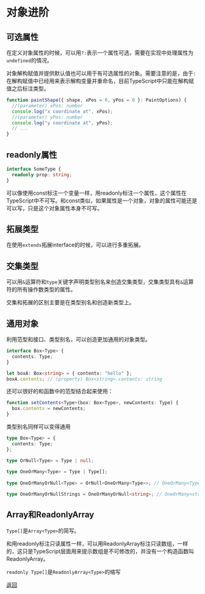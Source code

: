 # 对象进阶

## 可选属性
在定义对象属性的时候，可以用```?:```表示一个属性可选，需要在实现中处理属性为```undefined```的情况。

对象解构赋值并提供默认值也可以用于有可选属性的对象。需要注意的是，由于```:```在解构赋值中已经用来表示解构变量并重命名，目前TypeScript中只能在解构赋值之后标注类型。
```ts
function paintShape({ shape, xPos = 0, yPos = 0 }: PaintOptions) {
  //(parameter) xPos: number
  console.log("x coordinate at", xPos); 
  //(parameter) yPos: number
  console.log("y coordinate at", yPos);
  // ...
}
```

## readonly属性
```ts
interface SomeType {
  readonly prop: string;
}
```

可以像使用const标注一个变量一样，用readonly标注一个属性，这个属性在TypeScript中不可写。和const类似，如果属性是一个对象，对象的属性可能还是可以写，只是这个对象属性本身不可写。

## 拓展类型
在使用```extends```拓展interface的时候，可以进行多重拓展。

## 交集类型

可以用```&```运算符和```type```关键字声明类型别名来创造交集类型，交集类型具有```&```运算符的所有操作数类型的属性。

交集和拓展的区别主要是在类型别名和创造新类型上。

## 通用对象
利用范型和接口、类型别名，可以创造更加通用的对象类型。

```ts
interface Box<Type> {
  contents: Type;
}

let boxA: Box<string> = { contents: "hello" };
boxA.contents; // (property) Box<string>.contents: string
```
还可以很好的和函数中的范型结合起来使用：
```ts
function setContents<Type>(box: Box<Type>, newContents: Type) {
  box.contents = newContents;
}
```

类型别名同样可以变得通用

```ts
type Box<Type> = {
  contents: Type;
};

type OrNull<Type> = Type | null;
 
type OneOrMany<Type> = Type | Type[];
 
type OneOrManyOrNull<Type> = OrNull<OneOrMany<Type>>; // OneOrMany<Type> | null

type OneOrManyOrNullStrings = OneOrManyOrNull<string>; // OneOrMany<string> | null
```

## Array和ReadonlyArray

```Type[]```是```Array<Type>```的简写。

和用readonly标注只读属性一样，可以用ReadonlyArray标注只读数组，一样的，这只是TypeScript层面用来提示数组是不可修改的，并没有一个构造函数叫ReadonlyArray。

```readonly Type[]```是```ReadonlyArray<Type>```的缩写

[返回](type.md#对象)